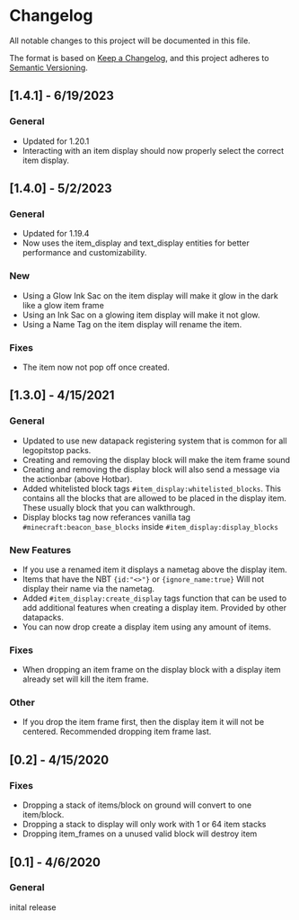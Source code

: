 # Changelog

All notable changes to this project will be documented in this file.

The format is based on [Keep a Changelog](https://keepachangelog.com/en/1.0.0/), and this project adheres to [Semantic Versioning](https://semver.org/spec/v2.0.0.html).

## [1.4.1] - 6/19/2023

### General

- Updated for 1.20.1
- Interacting with an item display should now properly select the correct item display.

## [1.4.0] - 5/2/2023

### General

- Updated for 1.19.4
- Now uses the item_display and text_display entities for better performance and customizability.

### New

- Using a Glow Ink Sac on the item display will make it glow in the dark like a glow item frame
- Using an Ink Sac on a glowing item display will make it not glow.
- Using a Name Tag on the item display will rename the item.

### Fixes

- The item now not pop off once created.

## [1.3.0] - 4/15/2021

### General

- Updated to use new datapack registering system that is common for all legopitstop packs.
- Creating and removing the display block will make the item frame sound
- Creating and removing the display block will also send a message via the actionbar (above Hotbar).
- Added whitelisted block tags `#item_display:whitelisted_blocks`. This contains all the blocks that are allowed to be placed in the display item. These usually block that you can walkthrough.
- Display blocks tag now referances vanilla tag `#minecraft:beacon_base_blocks` inside `#item_display:display_blocks`

### New Features

- If you use a renamed item it displays a nametag above the display item.
- Items that have the NBT `{id:"<>"}` or `{ignore_name:true}` Will not display their name via the nametag.
- Added `#item_display:create_display` tags function that can be used to add additional features when creating a display item. Provided by other datapacks.
- You can now drop create a display item using any amount of items.

### Fixes

- When dropping an item frame on the display block with a display item already set will kill the item frame.

### Other

- If you drop the item frame first, then the display item it will not be centered. Recommended dropping item frame last.

## [0.2] - 4/15/2020

### Fixes

- Dropping a stack of items/block on ground will convert to one item/block.
- Dropping a stack to display will only work with 1 or 64 item stacks
- Dropping item_frames on a unused valid block will destroy item

## [0.1] - 4/6/2020

### General

inital release
